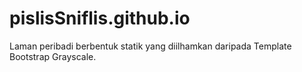 pislisSniflis.github.io
=======================

Laman peribadi berbentuk statik yang diilhamkan daripada Template Bootstrap Grayscale.

